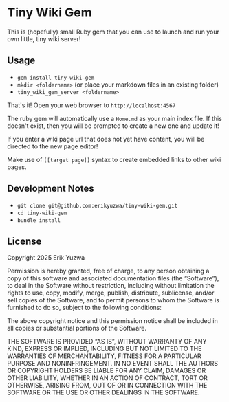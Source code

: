 # Tiny Wiki Gem

This is (hopefully) small Ruby gem that you can use to launch and run your own little,
tiny wiki server!

## Usage

- `gem install tiny-wiki-gem`
- `mkdir <foldername>` (or place your markdown files in an existing folder)
- `tiny_wiki_gem_server <foldername>` 

That's it! Open your web browser to `http://localhost:4567`

The ruby gem will automatically use a `Home.md` as your main index file. If this
doesn't exist, then you will be prompted to create a new one and update it!

If you enter a wiki page url that does not yet have content, you will be directed
to the new page editor!

Make use of `[[target page]]` syntax to create embedded links to other wiki pages.

## Development Notes

- `git clone git@github.com:erikyuzwa/tiny-wiki-gem.git`
- `cd tiny-wiki-gem`
- `bundle install`


## License

Copyright 2025 Erik Yuzwa

Permission is hereby granted, free of charge, to any person obtaining a copy of this
software and associated documentation files (the “Software”), to deal in the Software
without restriction, including without limitation the rights to use, copy, modify, merge,
publish, distribute, sublicense, and/or sell copies of the Software, and to permit persons
to whom the Software is furnished to do so, subject to the following conditions:

The above copyright notice and this permission notice shall be included in all copies or
substantial portions of the Software.

THE SOFTWARE IS PROVIDED “AS IS”, WITHOUT WARRANTY OF ANY KIND, EXPRESS OR IMPLIED,
INCLUDING BUT NOT LIMITED TO THE WARRANTIES OF MERCHANTABILITY, FITNESS FOR A PARTICULAR
PURPOSE AND NONINFRINGEMENT. IN NO EVENT SHALL THE AUTHORS OR COPYRIGHT HOLDERS BE LIABLE
FOR ANY CLAIM, DAMAGES OR OTHER LIABILITY, WHETHER IN AN ACTION OF CONTRACT, TORT OR
OTHERWISE, ARISING FROM, OUT OF OR IN CONNECTION WITH THE SOFTWARE OR THE USE OR OTHER
DEALINGS IN THE SOFTWARE.
